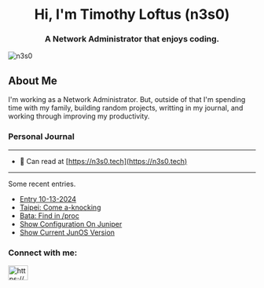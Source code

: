 <h1 align="center">Hi, I'm Timothy Loftus (n3s0)</h1>
<h3 align="center">A Network Administrator that enjoys coding.</h3>

<p align="left"> <img src="https://komarev.com/ghpvc/?username=n3s0&label=Profile%20views&color=0e75b6&style=flat" alt="n3s0" /> </p>

## About Me

I'm working as a Network Administrator. But, outside of that I'm spending time
with my family, building random projects, writting in my journal, and working
through improving my productivity.

### Personal Journal
---
- 📝 Can read at [https://n3s0.tech](https://n3s0.tech)
---
Some recent entries.
<!-- BLOG-POST-LIST:START -->
- [Entry 10-13-2024](https://www.n3s0.tech/entries/20241013/)
- [Taipei: Come a-knocking](https://www.n3s0.tech/projects/sadservers/taipei/)
- [Bata: Find in /proc](https://www.n3s0.tech/projects/sadservers/bata/)
- [Show Configuration On Juniper](https://www.n3s0.tech/notes/juniper/show-config-juniper/)
- [Show Current JunOS Version](https://www.n3s0.tech/notes/juniper/show-current-junos-version/)
<!-- BLOG-POST-LIST:END -->

<h3 align="left">Connect with me:</h3>
<p align="left">
<a href="/https://www.n3s0.tech/index.xml" target="blank"><img align="center" src="https://raw.githubusercontent.com/rahuldkjain/github-profile-readme-generator/master/src/images/icons/Social/rss.svg" alt="https://www.n3s0.tech/index.xml" height="30" width="40" /></a>
</p>

